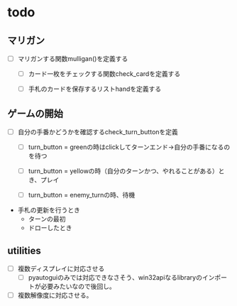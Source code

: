 # todo


## マリガン
- [ ] マリガンする関数mulligan()を定義する
    - [ ] カード一枚をチェックする関数check_cardを定義する
    - [ ] 手札のカードを保存するリストhandを定義する


## ゲームの開始
- [ ] 自分の手番かどうかを確認するcheck_turn_buttonを定義
    - [ ] turn_button = greenの時はclickしてターンエンド->自分の手番になるのを待つ
    - [ ] turn_button = yellowの時（自分のターンかつ、やれることがある）とき、プレイ

    - [ ] turn_button = enemy_turnの時、待機


- 手札の更新を行うとき
    - ターンの最初
    - ドローしたとき


## utilities
- [ ] 複数ディスプレイに対応させる
    - [ ] pyautoguiのみでは対応できなさそう、win32apiなるlibraryのインポートが必要みたいなので後回し。
- [ ] 複数解像度に対応させる。
